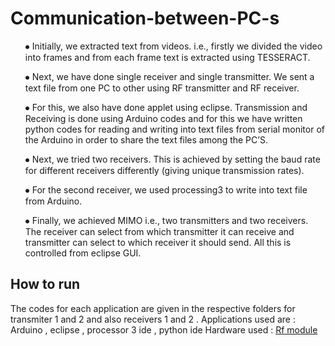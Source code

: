 # Communication-between-PC-s
<ul>
⦁	Initially, we extracted text from videos. i.e., firstly we divided the video into frames and from each frame text is extracted using TESSERACT. </ul>
<ul>⦁	Next, we have done single receiver and single transmitter. We sent a text file from one PC to other using RF transmitter and RF receiver.
</ul>
<ul>⦁	For this, we also have done applet using eclipse. Transmission and Receiving is done using Arduino codes and for this we have written python codes for reading and writing into text files from serial monitor of the Arduino in order to share the text files among the PC’S.</ul>
<ul> ⦁	Next, we tried two receivers. This is achieved by setting the baud rate for different receivers differently (giving unique transmission rates).</ul>
<ul>⦁	For the second receiver, we used processing3 to write into text file from Arduino.
 </ul>
 <ul>⦁	Finally, we achieved MIMO i.e., two transmitters and two receivers. The receiver can select from which transmitter it can receive and transmitter can select to which receiver it should send. All this is controlled from eclipse GUI. </ul>
 
 <h2> How to run </h2>
 The codes for each application are given in the respective folders for transmiter 1 and 2 and also receivers 1 and 2 .
 Applications used are : Arduino ,  eclipse , processor 3 ide , python ide
 Hardware used : <a href = 'https://www.engineersgarage.com/electronic-components/rf-module-transmitter-receiver'>Rf module</a> 
 
